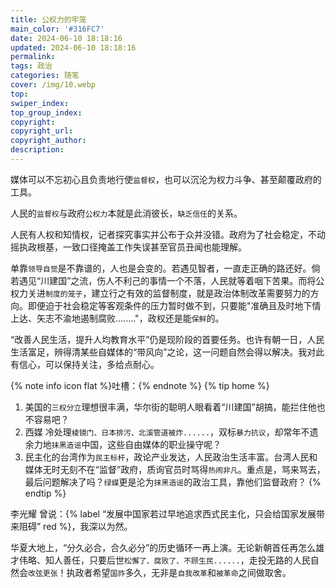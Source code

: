 ```yaml
---
title: 公权力的牢笼
main_color: '#316FC7'
date: 2024-06-10 18:18:16
updated: 2024-06-10 18:18:16
permalink:
tags: 政治
categories: 随笔
cover: /img/10.webp
top:
swiper_index:
top_group_index:
copyright:
copyright_url:
copyright_author:
description:
---
```


媒体可以不忘初心且负责地行使`监督权`，也可以沉沦为权力斗争、甚至颠覆政府的工具。

人民的`监督权`与政府`公权力`本就是此消彼长，`缺乏信任`的关系。

人民有人权和知情权，记者探究事实并公布于众并没错。政府为了社会稳定，不动摇执政根基，一致口径掩盖工作失误甚至官员丑闻也能理解。

单靠`领导自觉`是不靠谱的，人也是会变的。若遇见智者，一直走正确的路还好。倘若遇见“川建国”之流，伤人不利己的事情一个不落，人民就等着咽下苦果。而将公权力关进`制度的笼子`，建立行之有效的监督制度，就是政治体制改革需要努力的方向。即便迫于社会稳定等客观条件的压力暂时做不到，只要能"准确且及时地下情上达、矢志不渝地遏制腐败........"，政权还是能`保鲜`的。

“改善人民生活，提升人均教育水平”仍是现阶段的首要任务。也许有朝一日，人民生活富足，辨得清某些自媒体的“带风向”之论，这一问题自然会得以解决。我对此有信心，可以保持关注，多给点耐心。

{% note info icon flat %}吐槽：{% endnote %}
{% tip home %}

1. 美国的`三权分立`理想很丰满，华尔街的聪明人眼看着“川建国”胡搞，能拦住他也不容易吧？
2. 西媒 冷处理`棱镜门、日本排污、北溪管道被炸......`，双标`暴力抗议`，却常年不遗余力地`抹黑造谣`中国，这些自由媒体的职业操守呢？
3. 民主化的台湾作为`民主标杆`，政论产业发达，人民政治生活丰富。台湾人民和媒体无时无刻不在“监督”政府，质询官员时骂得`热闹非凡`。重点是，骂来骂去，最后问题解决了吗？`绿媒`更是沦为`抹黑造谣`的政治工具，靠他们监督政府？
{% endtip %}

李光耀 曾说：{% label “发展中国家若过早地追求西式民主化，只会给国家发展带来阻碍” red %}，我深以为然。

华夏大地上，“分久必合，合久必分”的历史循环一再上演。无论新朝首任再怎么雄才伟略、知人善任，只要后世`松懈了、腐败了、不顾生民......`，走投无路的人民自然会`改弦更张`！执政者希望`国祚`多久，无非是`自我改革`和`被革命`之间做取舍。